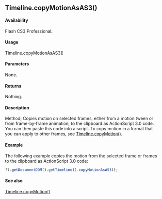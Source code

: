 ## Timeline.copyMotionAsAS3()

#### Availability

Flash CS3 Professional.

#### Usage

Timeline.copyMotionAsAS3()

#### Parameters

None.

#### Returns

Nothing.

#### Description

Method; Copies motion on selected frames, either from a motion tween or from frame-by-frame animation, to the clipboard as ActionScript 3.0 code. You can then paste this code into a script.
To copy motion in a format that you can apply to other frames, see [Timeline.copyMotion()](../Timeline_object/Timeline8.md).

#### Example

The following example copies the motion from the selected frame or frames to the clipboard as ActionScript 3.0 code:

```javascript
fl.getDocumentDOM().getTimeline().copyMotionAsAS3();
```

#### See also

[Timeline.copyMotion()](../Timeline_object/Timeline8.md)

